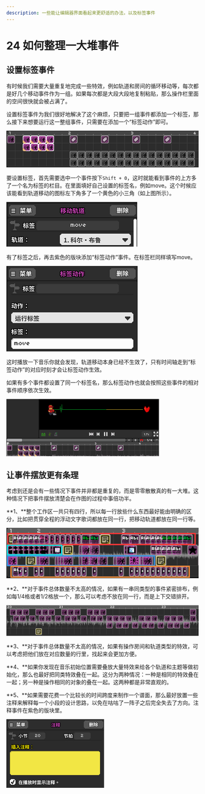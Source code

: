 ```yaml
---
description: 一些能让编辑器界面看起来更舒适的办法，以及标签事件
---
```


# 24 如何整理一大堆事件

## 设置标签事件 <a id="1"></a>

有时候我们需要大量重复地完成一些特效，例如轨道和房间的循环移动等，每次都是好几个移动事件作为一组。如果每次都是大段大段地复制粘贴，那么操作栏里面的空间很快就会被占满了。

设置标签事件为我们很好地解决了这个麻烦，只要把一组事件都添加一个标签，那么接下来想要运行这一整组事件，只需要在添加一个“标签动作”即可。

![&#x6807;&#x7B7E;&#x52A8;&#x4F5C;&#xFF08;&#x7D2B;&#x8272;&#xFF09;&#x770B;&#x4E0A;&#x53BB;&#x7B80;&#x6D01;&#x660E;&#x5FEB;&#xFF0C;&#x5806;&#x6EE1;&#x7684;&#x8F68;&#x9053;&#x79FB;&#x52A8;&#xFF08;&#x7070;&#x8272;&#xFF09;&#x770B;&#x4E0A;&#x53BB;&#x81C3;&#x80BF;&#x4E0D;&#x582A;](.gitbook/assets/24-01.png)

要设置标签，首先需要选中一个事件按下`Shift + 0`，这时就能看到事件的上方多了一个名为标签的栏目。在里面填好自己设置的标签名，例如move。这个时候应该能看到轨道移动的图标左下角多了一个黄色的小三角（如上图所示）。

![](.gitbook/assets/24-02.png)

有了标签之后，再去紫色的版块添加“标签动作”事件。在标签栏同样填写move。

![](.gitbook/assets/24-03.png)

这时播放一下音乐你就会发现，轨道移动本身已经不生效了，只有时间轴走到“标签动作”的对应时刻才会让标签动作生效。

如果有多个事件都设置了同一个标签名，那么标签动作也就会按照这些事件的相对事件顺序依次生效。

![](.gitbook/assets/24-05.gif)

## 让事件摆放更有条理

考虑到还是会有一些情况下事件并非都是重复的，而是零零散散真的有一大堆。这种情况下把事件摆放清楚会在作图的过程中事倍功半。

**1、**整个工作区一共只有四行，所以每一行放些什么东西最好能由明确的区分，比如把贯穿全程的浮动文字歌词都放在同一行，把移动轨道都放在同一行等。

![&#x6BCF;&#x4E00;&#x884C;&#x90FD;&#x662F;&#x96C6;&#x4E2D;&#x6446;&#x653E;&#x4E00;&#x7C7B;&#x578B;&#x7684;&#x7279;&#x6548;](.gitbook/assets/24-06.png)

**2、**对于事件总体数量不太高的情况，如果有一串同类型的事件紧密排布，例如每1/4格或者1/2格放一个，那么可以考虑不放在同一行，而是上下交错排开。

![&#x5B9E;&#x9645;&#x4E0A;&#x662F;&#x64CD;&#x4F5C;&#x540C;&#x4E00;&#x4E2A;&#x8F68;&#x9053;&#xFF0C;&#x4F46;&#x4E0A;&#x4E0B;&#x4EA4;&#x9519;&#x6392;&#x5217;&#xFF0C;&#x4E0D;&#x53E0;&#x5728;&#x4E00;&#x8D77;&#xFF0C;&#x4F1A;&#x65B9;&#x4FBF;&#x9009;&#x53D6;&#x548C;&#x67E5;&#x627E;](.gitbook/assets/24-07.png)

**3、**对于事件总体数量不太高的情况，如果有操作房间和轨道类型的特效，可以考虑把他们放在对应数量的行里，找起来会更加方便。

**4、**如果你发现在音乐初始位置需要叠放大量特效来给各个轨道和主题等做初始化，那么也最好把同类特效叠在一起。这分为两种情况：一种是相同的特效叠在一起；另一种是操作相同的对象的叠在一起。这两种都是非常直观的。

**5、**如果需要花费一个比较长的时间跨度来制作一个谱面，那么最好放置一些注释来解释每一个小段的设计思路，以免在咕咕了一阵子之后完全失去了方向。注释事件在紫色的版块里。

![](.gitbook/assets/24-08.png)







